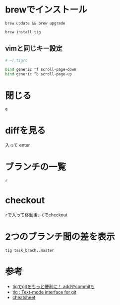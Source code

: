# brewでインストール

`brew update && brew upgrade`

`brew install tig`

## vimと同じキー設定

```sh
# ~/.tigrc

bind generic ^f scroll-page-down
bind generic ^b scroll-page-up
```

# 閉じる

`q`

# diffを見る

入って enter

# ブランチの一覧

`r`

# checkout

`r`で入って移動後、`C`でcheckout

# 2つのブランチ間の差を表示

```
tig task_brach..master
```

# 参考

* [tigでgitをもっと便利に！ addやcommitも](http://qiita.com/suino/items/b0dae7e00bd7165f79ea)
* [tig : Text-mode interface for git](https://github.com/jonas/tig)
* [cheatsheet](https://devhints.io/tig)